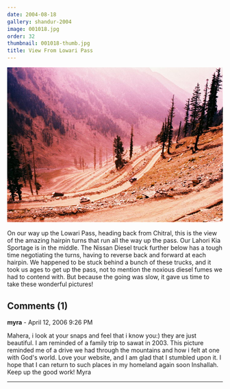 ```yaml
---
date: 2004-08-18
gallery: shandur-2004
image: 001018.jpg
order: 32
thumbnail: 001018-thumb.jpg
title: View From Lowari Pass
---
```


![View From Lowari Pass](./001018.jpg)

On our way up the Lowari Pass, heading back from Chitral, this is the view of the amazing hairpin turns that run all the way up the pass. Our Lahori Kia Sportage is in the middle. The Nissan Diesel truck further below has a tough time negotiating the turns, having to reverse back and forward at each hairpin. We happened to be stuck behind a bunch of these trucks, and it took us ages to get up the pass, not to mention the noxious diesel fumes we had to contend with. But because the going was slow, it gave us time to take these wonderful pictures!

<div id="comments">

## Comments (1)

**myra** - April 12, 2006  9:26 PM

Mahera, i look at your snaps and feel that i know you:) they are just beautiful. I am reminded of a family trip to sawat in 2003. This picture reminded me of a drive we had through the mountains and how i felt at one with God's world. Love your website, and I am glad that I stumbled upon it. I hope that I can return to such places in my homeland again soon Inshallah. Keep up the good work!
Myra

---

</div>